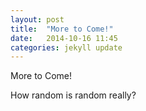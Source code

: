 ```yaml
---
layout: post
title:  "More to Come!"
date:   2014-10-16 11:45
categories: jekyll update
---
```

More to Come!

How random is random really?
